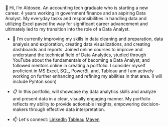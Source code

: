 👋 Hi, I’m Aldosee. An accounting tech graduate who is starting a new career. 4 years working in government finance and an aspiring Data Analyst. My everyday tasks and responsibilities in handling data and utilizing Excel paved the way for significant career advancement and ultimately led to my transition into the role of a Data Analyst.

- 🌱 I’m currently improving my skills in data cleaning and preparation, data analysis and exploration, creating data visualizations, and creating dashboards and reports. Joined online courses to improve and understand the technical field of Data Analytics, studied through YouTube about the fundamentals of becoming a Data Analyst, and followed mentors online in creating a portfolio. I consider myself proficient in MS Excel, SQL, PowerBi, and, Tableau and I am actively working on further enhancing and refining my abilities in that area. (I will include Pyhton soon)
  
- :clipboard: In this portfolio, will showcase my data analytics skills and analyze and present data in a clear, visually engaging manner. My portfolio reflects my ability to provide actionable insights, empowering decision-makers through effective data interpretation.

- 📫 Let's connect: [LinkedIn](https://www.linkedin.com/in/aldous-palen-b15802190/) [Tableau](https://public.tableau.com/app/profile/aldous.palen/vizzes) [Maven](https://mavenanalytics.io/profile/Aldous%20-Palen/184303138)

<!---
Aldosee/Aldosee is a ✨ special ✨ repository because its `README.md` (this file) appears on your GitHub profile.
You can click the Preview link to take a look at your changes.
--->
